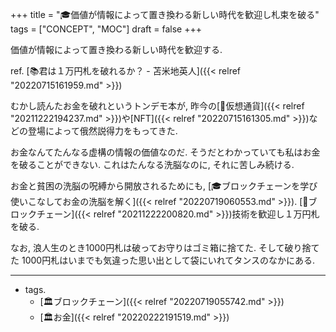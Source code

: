 +++
title = "🎓価値が情報によって置き換わる新しい時代を歓迎し札束を破る"
tags = ["CONCEPT", "MOC"]
draft = false
+++

価値が情報によって置き換わる新しい時代を歓迎する.

ref. [📚君は１万円札を破れるか？ - 苫米地英人]({{< relref "20220715161959.md" >}})

むかし読んたお金を破れというトンデモ本が, 昨今の[📝仮想通貨]({{< relref "20211222194237.md" >}})や[NFT]({{< relref "20220715161305.md" >}})などの登場によって俄然説得力をもってきた.

お金なんてたんなる虚構の情報の価値なのだ. そうだとわかっていても私はお金を破ることができない. これはたんなる洗脳なのに, それに苦しみ続ける.

お金と貧困の洗脳の呪縛から開放されるためにも, [🎓ブロックチェーンを学び使いこなしてお金の洗脳を解く]({{< relref "20220719060553.md" >}}). [📝ブロックチェーン]({{< relref "20211222200820.md" >}})技術を歓迎し１万円札を破る.

なお, 浪人生のとき1000円札は破ってお守りはゴミ箱に捨てた. そして破り捨てた
1000円札はいまでも気違った思い出として袋にいれてタンスのなかにある.

---

-   tags.
    -   [🏛ブロックチェーン]({{< relref "20220719055742.md" >}})
    -   [🏛お金]({{< relref "20220222191519.md" >}})
